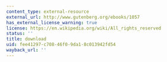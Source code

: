 ```yaml
---
content_type: external-resource
external_url: http://www.gutenberg.org/ebooks/1057
has_external_license_warning: true
license: https://en.wikipedia.org/wiki/All_rights_reserved
status: ''
title: download
uid: fee41297-c708-46f0-9da1-8c013942fd54
wayback_url: ''
---
```

